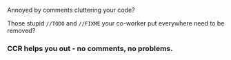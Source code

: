 Annoyed by comments cluttering your code?

Those stupid `//TODO` and `//FIXME` your co-worker put everywhere need to be removed?

### CCR helps you out - no comments, no problems.
